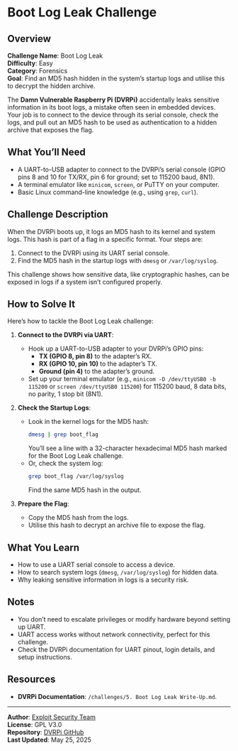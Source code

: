 # Boot Log Leak Challenge

## Overview
**Challenge Name**: Boot Log Leak  
**Difficulty**: Easy  
**Category**: Forensics  
**Goal**: Find an MD5 hash hidden in the system’s startup logs and utilise this to decrypt the hidden archive.

The **Damn Vulnerable Raspberry Pi (DVRPi)** accidentally leaks sensitive information in its boot logs, a mistake often seen in embedded devices. Your job is to connect to the device through its serial console, check the logs, and pull out an MD5 hash to be used as authentication to a hidden archive that exposes the flag. 

## What You’ll Need
- A UART-to-USB adapter to connect to the DVRPi’s serial console (GPIO pins 8 and 10 for TX/RX, pin 6 for ground; set to 115200 baud, 8N1).
- A terminal emulator like `minicom`, `screen`, or PuTTY on your computer.
- Basic Linux command-line knowledge (e.g., using `grep`, `curl`).

## Challenge Description
When the DVRPi boots up, it logs an MD5 hash to its kernel and system logs. This hash is part of a flag in a specific format. Your steps are:

1. Connect to the DVRPi using its UART serial console.
2. Find the MD5 hash in the startup logs with `dmesg` or `/var/log/syslog`.

This challenge shows how sensitive data, like cryptographic hashes, can be exposed in logs if a system isn’t configured properly.

## How to Solve It
Here’s how to tackle the Boot Log Leak challenge:

1. **Connect to the DVRPi via UART**:
   - Hook up a UART-to-USB adapter to your DVRPi’s GPIO pins:
     - **TX (GPIO 8, pin 8)** to the adapter’s RX.
     - **RX (GPIO 10, pin 10)** to the adapter’s TX.
     - **Ground (pin 4)** to the adapter’s ground.
   - Set up your terminal emulator (e.g., `minicom -D /dev/ttyUSB0 -b 115200` or `screen /dev/ttyUSB0 115200`) for 115200 baud, 8 data bits, no parity, 1 stop bit (8N1).

2. **Check the Startup Logs**:
   - Look in the kernel logs for the MD5 hash:
     ```bash
     dmesg | grep boot_flag
     ```
     You’ll see a line with a 32-character hexadecimal MD5 hash marked for the Boot Log Leak challenge.
   - Or, check the system log:
     ```bash
     grep boot_flag /var/log/syslog
     ```
     Find the same MD5 hash in the output.

3. **Prepare the Flag**:
   - Copy the MD5 hash from the logs.
   - Utilise this hash to decrypt an archive file to expose the flag.

## What You Learn
- How to use a UART serial console to access a device.
- How to search system logs (`dmesg`, `/var/log/syslog`) for hidden data.
- Why leaking sensitive information in logs is a security risk.

## Notes
- You don’t need to escalate privileges or modify hardware beyond setting up UART.
- UART access works without network connectivity, perfect for this challenge.
- Check the DVRPi documentation for UART pinout, login details, and setup instructions.

## Resources
- **DVRPi Documentation**: `/challenges/5. Boot Log Leak Write-Up.md`.
  
---

**Author**: [Exploit Security Team](https://www.exploitsecurity.io)  
**License**: GPL V3.0  
**Repository**: [DVRPi GitHub](https://github.com/exploitsecurityio/DVRPi)  
**Last Updated**: May 25, 2025
